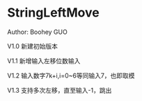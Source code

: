 # StringLeftMove
Author: Boohey GUO

V1.0 新建初始版本

V1.1 新增输入左移位数输入

V1.2 输入数字7k+i,i=0~6等同输入7，也即取模

V1.3 支持多次左移，直至输入-1，跳出

